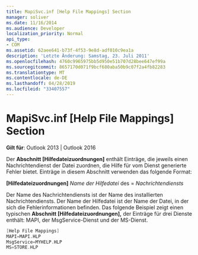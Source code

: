 ```yaml
---
title: MapiSvc.inf [Help File Mappings] Section
manager: soliver
ms.date: 11/16/2014
ms.audience: Developer
localization_priority: Normal
api_type:
- COM
ms.assetid: 62aee641-b73f-4f53-9e8d-adf010c9ea1a
description: 'Letzte Änderung: Samstag, 23. Juli 2011'
ms.openlocfilehash: 4760c9965975bb5d950e51b707d28bee647ef99a
ms.sourcegitcommit: 8657170d071f9bcf680aba50b9c07f2a4fb82283
ms.translationtype: MT
ms.contentlocale: de-DE
ms.lasthandoff: 04/28/2019
ms.locfileid: "33407557"
---
```

# <a name="mapisvcinf-help-file-mappings-section"></a>MapiSvc.inf [Help File Mappings] Section

  
  
**Gilt für**: Outlook 2013 | Outlook 2016 
  
Der **Abschnitt [Hilfedateizuordnungen]** enthält Einträge, die jeweils einen Nachrichtendienst der Datei zuordnen, die Hilfe für vom Dienst generierte Fehler bietet. Einträge in diesem Abschnitt verwenden das folgende Format: 
  
 **[Hilfedateizuordnungen]** _Name der Hilfedatei_ des  =   _Nachrichtendiensts_
  
Der Name des Nachrichtendiensts ist der Name des installierten Nachrichtendiensts. Der Name der Hilfedatei ist der Name der Datei, in der sich die Fehlerinformationen befinden. Das folgende Beispiel zeigt einen typischen **Abschnitt [Hilfedateizuordnungen],** der Einträge für drei Dienste enthält: MAPI, der MsgService-Dienst und der MS-Dienst. 
  
```cpp
[Help File Mappings]
MAPI=MAPI.HLP
MsgService=MYHELP.HLP
MS=STORE.HLP

```


